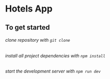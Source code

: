 # Hotels App

## To get started

###### clone repository with `git clone`

###### install all project dependencies with `npm install`

###### start the development server with `npm run dev`

